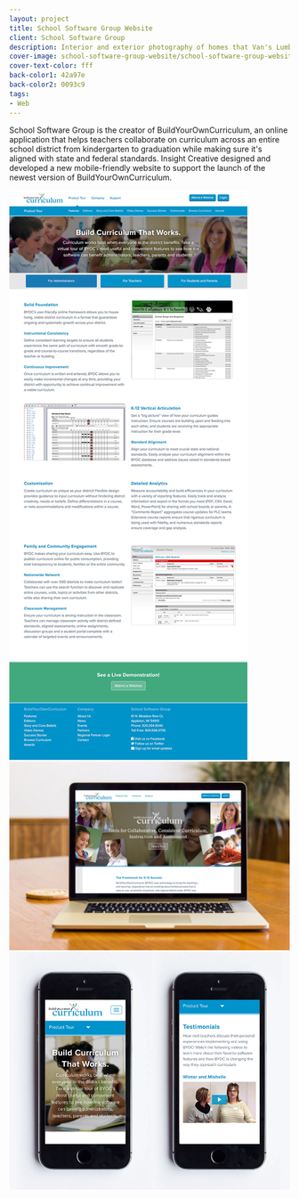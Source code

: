 ```yaml
---
layout: project
title: School Software Group Website
client: School Software Group
description: Interior and exterior photography of homes that Van's Lumber has built.
cover-image: school-software-group-website/school-software-group-website-1.jpg
cover-text-color: fff
back-color1: 42a97e
back-color2: 0093c9
tags:
- Web
---
```


School Software Group is the creator of BuildYourOwnCurriculum, an online application that helps teachers collaborate on curriculum across an entire school district from kindergarten to graduation while making sure it's aligned with state and federal standards. Insight Creative designed and developed a new mobile-friendly website to support the launch of the newest version of BuildYourOwnCurriculum.

<div class="images">

<div class="fill-back">
<img data-aos="fade-up" data-featherlight="/img/projects/school-software-group-website/school-software-group-website-1.jpg" src="/img/projects/school-software-group-website/school-software-group-website-2.jpg" />
</div>

<img class="half first" data-aos="fade-up" data-featherlight="/img/projects/school-software-group-website/school-software-group-website-1.jpg" src="/img/projects/school-software-group-website/school-software-group-website-1.jpg" />

<img class="half last" data-aos="fade-up" data-aos-delay="200" data-featherlight="/img/projects/school-software-group-website/school-software-group-website-3.jpg" src="/img/projects/school-software-group-website/school-software-group-website-3.jpg" />

</div>
